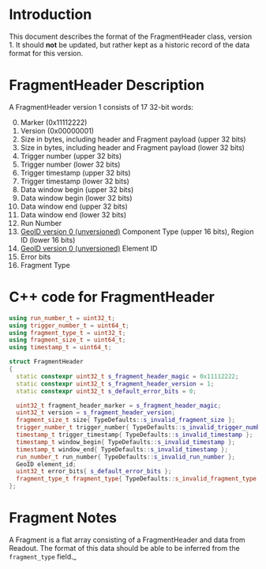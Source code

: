 # Introduction

This document describes the format of the FragmentHeader class, version 1. It should **not** be updated, but rather kept as a historic record of the data format for this version.

# FragmentHeader Description

A FragmentHeader version 1 consists of 17 32-bit words:

0. Marker (0x11112222)
1. Version (0x00000001)
2. Size in bytes, including header and Fragment payload (upper 32 bits)
3. Size in bytes, including header and Fragment payload (lower 32 bits)
4. Trigger number (upper 32 bits)
5. Trigger number (lower 32 bits)
6. Trigger timestamp (upper 32 bits)
7. Trigger timestamp (lower 32 bits)
8. Data window begin (upper 32 bits)
9. Data window begin (lower 32 bits)
10. Data window end (upper 32 bits)
11. Data window end (lower 32 bits)
12. Run Number
13. [GeoID version 0 (unversioned)](GeoIDV0.md) Component Type (upper 16 bits), Region ID (lower 16 bits)
14. [GeoID version 0 (unversioned)](GeoIDV0.md) Element ID
15. Error bits
16. Fragment Type

# C++ code for FragmentHeader

```CPP
using run_number_t = uint32_t; 
using trigger_number_t = uint64_t; 
using fragment_type_t = uint32_t;
using fragment_size_t = uint64_t; 
using timestamp_t = uint64_t;

struct FragmentHeader
{
  static constexpr uint32_t s_fragment_header_magic = 0x11112222;
  static constexpr uint32_t s_fragment_header_version = 1;
  static constexpr uint32_t s_default_error_bits = 0;

  uint32_t fragment_header_marker = s_fragment_header_magic;
  uint32_t version = s_fragment_header_version;
  fragment_size_t size{ TypeDefaults::s_invalid_fragment_size };
  trigger_number_t trigger_number{ TypeDefaults::s_invalid_trigger_number };
  timestamp_t trigger_timestamp{ TypeDefaults::s_invalid_timestamp };
  timestamp_t window_begin{ TypeDefaults::s_invalid_timestamp };
  timestamp_t window_end{ TypeDefaults::s_invalid_timestamp };
  run_number_t run_number{ TypeDefaults::s_invalid_run_number };
  GeoID element_id;
  uint32_t error_bits{ s_default_error_bits }; 
  fragment_type_t fragment_type{ TypeDefaults::s_invalid_fragment_type };
};
```

# Fragment Notes

A Fragment is a flat array consisting of a FragmentHeader and data from Readout. The format of this data should be able to be inferred from the `fragment_type` field._
